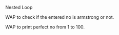 Nested Loop

WAP to check if the entered no is armstrong or not.

WAP to print perfect no from 1 to 100.
